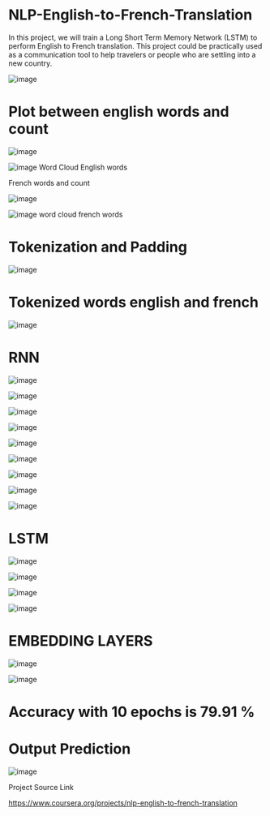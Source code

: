 # NLP-English-to-French-Translation

In this project, we will train a Long Short Term Memory Network (LSTM) to perform English to French translation. This project could be practically used as a communication tool to help travelers or people who are settling into a new country.

![image](https://user-images.githubusercontent.com/70902291/178135077-15be0647-5c75-4254-814a-df25f04fcb70.png)


# Plot between english words and count

![image](https://user-images.githubusercontent.com/70902291/178135123-bc05d9ed-425e-4488-bff3-a44a864cc7c4.png)

![image](https://user-images.githubusercontent.com/70902291/178135139-7616db1d-7cc8-46fb-8bb7-1bb3f920a243.png)
 Word Cloud English words 
 
 
 French words and count 
 
 ![image](https://user-images.githubusercontent.com/70902291/178135169-65796618-c917-40b2-b3e5-d97654ba77c6.png)

![image](https://user-images.githubusercontent.com/70902291/178135176-2af7fcd1-f137-412b-852a-093eaaaff4d5.png)
 word cloud french words
 
 # Tokenization and Padding
 
 ![image](https://user-images.githubusercontent.com/70902291/178135197-0a557717-e3f3-46b1-92ae-8153712eb0d3.png)


# Tokenized words english and french 

![image](https://user-images.githubusercontent.com/70902291/178135228-aaf53d36-3307-47dd-b5d4-aa60973136c2.png)

# RNN 

![image](https://user-images.githubusercontent.com/70902291/178135237-ddc56408-22eb-45dc-ad19-d1bd9aa8dc27.png)


![image](https://user-images.githubusercontent.com/70902291/178135245-00e31965-8dac-4314-bc6b-b9cfc14ebb66.png)


![image](https://user-images.githubusercontent.com/70902291/178135251-154b4e70-285d-446f-9b53-19071bd0318e.png)


![image](https://user-images.githubusercontent.com/70902291/178135256-1ff27085-61cb-4a90-ab6c-d478967da6f5.png)


![image](https://user-images.githubusercontent.com/70902291/178135262-8c624bad-bab0-4dcb-be80-b131dca96f2f.png)


![image](https://user-images.githubusercontent.com/70902291/178135266-78fade55-8420-4e72-be51-e2157fb60c1d.png)

![image](https://user-images.githubusercontent.com/70902291/178135268-9a36f438-f845-46a6-9523-a7c50b55545e.png)

![image](https://user-images.githubusercontent.com/70902291/178135273-e3c795ef-82f7-49dd-906d-f75c431285b0.png)

![image](https://user-images.githubusercontent.com/70902291/178135277-3a261906-ebea-4210-88da-f8c63e20e7e2.png)


# LSTM 

![image](https://user-images.githubusercontent.com/70902291/178135288-5ebd527c-fa58-4e10-ad51-abad430956ad.png)

![image](https://user-images.githubusercontent.com/70902291/178135292-7cc28dce-94c0-4b9b-b8c2-16f382dac9b0.png)

![image](https://user-images.githubusercontent.com/70902291/178135302-34059dc3-c735-488a-932c-6543bd615abc.png)


![image](https://user-images.githubusercontent.com/70902291/178135311-fea2cf98-5c8f-4b92-9af2-aafa6faa0236.png)


# EMBEDDING LAYERS 

![image](https://user-images.githubusercontent.com/70902291/178135329-87871788-3199-45c8-a322-4e04ffc658fb.png)

![image](https://user-images.githubusercontent.com/70902291/178135333-e6705ff5-9345-4fdf-9587-89597573f52b.png)

# Accuracy with 10 epochs is 79.91 % 

# Output Prediction 

![image](https://user-images.githubusercontent.com/70902291/178135378-2c507144-769f-4e69-9b6c-53f17f2d0ba8.png)


Project Source Link

https://www.coursera.org/projects/nlp-english-to-french-translation


